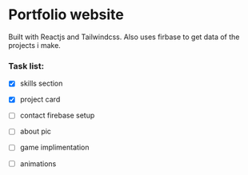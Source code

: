 # Portfolio website
Built with Reactjs and Tailwindcss.
Also uses firbase to get data of the projects i make.

### Task list:

- [x] skills section
- [x] project card 
- [ ] contact firebase setup
- [ ] about pic
- [ ] game implimentation
- [ ] animations

